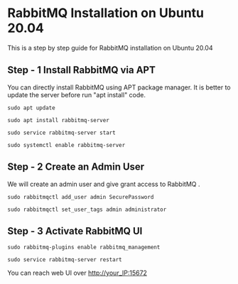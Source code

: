 # RabbitMQ Installation on Ubuntu 20.04

This is a step by step guide for RabbitMQ installation on Ubuntu 20.04

## Step - 1 Install RabbitMQ via APT

You can directly install RabbitMQ using APT package manager. It is better to update the server before run "apt install" code.

```text
sudo apt update

sudo apt install rabbitmq-server

sudo service rabbitmq-server start

sudo systemctl enable rabbitmq-server
```

## Step - 2 Create an Admin User

We will create an admin user and give grant access to RabbitMQ . 

```text
sudo rabbitmqctl add_user admin SecurePassword

sudo rabbitmqctl set_user_tags admin administrator
```

## Step - 3 Activate RabbitMQ UI

```text
sudo rabbitmq-plugins enable rabbitmq_management

sudo service rabbitmq-server restart
```

You can reach web UI over [http://your\_IP:15672](http://your_IP:15672)



